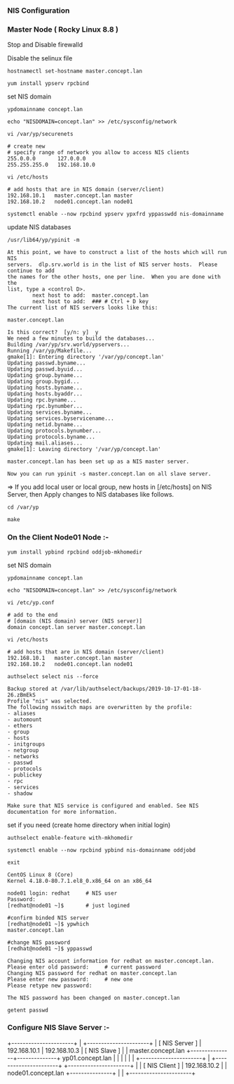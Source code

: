 ### NIS Configuration

### Master Node ( Rocky Linux 8.8 )
Stop and Disable firewalld

Disable the selinux file
```
hostnamectl set-hostname master.concept.lan
```
```
yum install ypserv rpcbind
```

set NIS domain
```
ypdomainname concept.lan
```
```
echo "NISDOMAIN=concept.lan" >> /etc/sysconfig/network
```
```
vi /var/yp/securenets
```
```
# create new
# specify range of network you allow to access NIS clients
255.0.0.0       127.0.0.0
255.255.255.0   192.168.10.0
```
```
vi /etc/hosts
```
```
# add hosts that are in NIS domain (server/client)
192.168.10.1   master.concept.lan master
192.168.10.2   node01.concept.lan node01
```
```
systemctl enable --now rpcbind ypserv ypxfrd yppasswdd nis-domainname
```
update NIS databases
```
/usr/lib64/yp/ypinit -m
```
```
At this point, we have to construct a list of the hosts which will run NIS
servers.  dlp.srv.world is in the list of NIS server hosts.  Please continue to add
the names for the other hosts, one per line.  When you are done with the
list, type a <control D>.
        next host to add:  master.concept.lan
        next host to add:  ### # Ctrl + D key
The current list of NIS servers looks like this:

master.concept.lan

Is this correct?  [y/n: y]  y
We need a few minutes to build the databases...
Building /var/yp/srv.world/ypservers...
Running /var/yp/Makefile...
gmake[1]: Entering directory '/var/yp/concept.lan'
Updating passwd.byname...
Updating passwd.byuid...
Updating group.byname...
Updating group.bygid...
Updating hosts.byname...
Updating hosts.byaddr...
Updating rpc.byname...
Updating rpc.bynumber...
Updating services.byname...
Updating services.byservicename...
Updating netid.byname...
Updating protocols.bynumber...
Updating protocols.byname...
Updating mail.aliases...
gmake[1]: Leaving directory '/var/yp/concept.lan'

master.concept.lan has been set up as a NIS master server.

Now you can run ypinit -s master.concept.lan on all slave server.
```
=> If you add local user or local group, new hosts in [/etc/hosts] on NIS Server, then Apply changes to NIS databases like follows.
```
cd /var/yp
```
```
make
```

### On the Client Node01 Node :-
```
yum install ypbind rpcbind oddjob-mkhomedir
```
set NIS domain
```
ypdomainname concept.lan
```
```
echo "NISDOMAIN=concept.lan" >> /etc/sysconfig/network
```
```
vi /etc/yp.conf
```
```
# add to the end
# [domain (NIS domain) server (NIS server)]
domain concept.lan server master.concept.lan
```
```
vi /etc/hosts
```
```
# add hosts that are in NIS domain (server/client)
192.168.10.1   master.concept.lan master
192.168.10.2   node01.concept.lan node01
```
```
authselect select nis --force
```
```
Backup stored at /var/lib/authselect/backups/2019-10-17-01-18-26.zBmEkS
Profile "nis" was selected.
The following nsswitch maps are overwritten by the profile:
- aliases
- automount
- ethers
- group
- hosts
- initgroups
- netgroup
- networks
- passwd
- protocols
- publickey
- rpc
- services
- shadow

Make sure that NIS service is configured and enabled. See NIS documentation for more information.
```
set if you need (create home directory when initial login)
```
authselect enable-feature with-mkhomedir
```
```
systemctl enable --now rpcbind ypbind nis-domainname oddjobd
```
```
exit
```
```
CentOS Linux 8 (Core)
Kernel 4.18.0-80.7.1.el8_0.x86_64 on an x86_64

node01 login: redhat     # NIS user
Password:
[redhat@node01 ~]$       # just logined

#confirm binded NIS server
[redhat@node01 ~]$ ypwhich
master.concept.lan

#change NIS password
[redhat@node01 ~]$ yppasswd

Changing NIS account information for redhat on master.concept.lan.
Please enter old password:     # current password
Changing NIS password for redhat on master.concept.lan
Please enter new password:     # new one
Please retype new password:

The NIS password has been changed on master.concept.lan
```
```
getent passwd
```

### Configure NIS Slave Server :-

+----------------------+               |              +----------------------+
| [    NIS Server    ] | 192.168.10.1  | 192.168.10.3 | [     NIS Slave    ] |
|  master.concept.lan  +---------------+--------------+   yp01.concept.lan   |
|                      |               |              |                      |
+----------------------+               |              +----------------------+
+----------------------+               |
| [     NIS Client   ] |  192.168.10.2 |
|  node01.concept.lan  +---------------+
|                      |
+----------------------+


